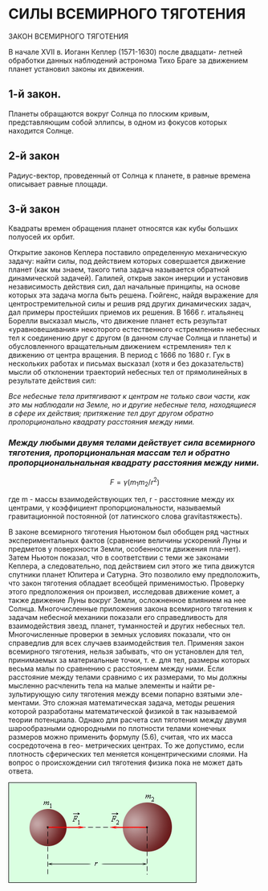 # __СИЛЫ ВСЕМИРНОГО ТЯГОТЕНИЯ__

ЗАКОН ВСЕМИРНОГО ТЯГОТЕНИЯ

В начале ХѴII в. Иоганн Кеплер (1571-1630) после двадцати- летней обработки данных наблюдений астронома Тихо Браге за движением планет установил законы их движения.

## __1-й закон.__
Планеты обращаются вокруг Солнца по плоским кривым, представляющим собой эллипсы, в одном из фокусов которых находится Солнце.

## 2-й закон
Радиус-вектор, проведенный от Солнца к планете, в равные времена описывает равные площади.

## 3-й закон
Квадраты времен обращения планет относятся как кубы больших полуосей их орбит.

Открытие законов Кеплера поставило определенную механическую задачу: найти силы, под действием которых совершается движение планет (как мы знаем, такого типа задача называется обратной
динамической задачей). Галилей, открыв закон инерции и установив независимость действия сил, дал начальные принципы, на основе которых эта задача могла быть решена. Гюйгенс, найдя выражение для центростремительной силы и решив ряд других динамических задач, дал примеры простейших приемов их решения. В 1666 г. итальянец Борелли высказал мысль, что движение планет есть результат «уравновешивания» некоторого естественного «стремления» небесных тел к соединению друг с другом (в данном случае Солнца и планеты) и обусловленного вращательным движением
«стремления» тел к движению от центра вращения. В период с 1666 по 1680 г. Гук в нескольких работах и письмах высказал (хотя и без доказательств) мысли об отклонении траекторий небесных тел от прямолинейных в результате действия сил:

_Все небесные тела притягивают к центрам не только свои части, как это мы наблюдали на Земле, но и другие небесные тела, находящиеся в сфере их действия; притяжение тел друг другом обратно пропорционально квадрату расстояния между ними._


### ___Между любыми двумя телами действует сила всемирного тяготения, пропорциональная массам тел и обратно пропорциональнальная квадрату расстояния между ними.___ 


 $$ F= γ( {m_{1}m_{2} /r^2}) $$

где m - массы взаимодействующих тел, r - расстояние между их центрами, γ коэффициент пропорциональности, называемый гравитационной постоянной (от латинского слова gravitasтяжесть).

В законе всемирного тяготения Ньютоном был обобщен ряд частных экспериментальных фактов (сравнение величины ускорений Луны и предметов у поверхности Земли, особенности движения пла-нет). Затем Ньютон показал, что в соответствии с теми же законами
Кеплера, а следовательно, под действием сил этого же типа движутся спутники планет Юпитера и Сатурна. Это позволило ему предположить, что закон тяготения обладает всеобщей применимостью.
Проверку этого предположения он произвел, исследовав движение комет, а также движение Луны вокруг Земли, осложненное влиянием на нее Солнца. Многочисленные приложения закона всемирного тяготения к задачам небесной механики показали его справедливость для взаимодействия звезд, планет, туманностей и других
небесных тел. Многочисленные проверки в земных условиях показали, что он справедлив для всех случаев взаимодействия тел.
Применяя закон всемирного тяготения, нельзя забывать, что он установлен для тел, принимаемых за материальные точки, т. е. для тел, размеры которых весьма малы по сравнению с расстоянием
между ними. Если расстояние между телами сравнимо с их размерами, то мы должны мысленно расчленить тела на малые элементы и найти ре- зультирующую силу тяготения между всеми попарно взятыми эле-
ментами. Это сложная математическая задача, методы решения которой разработаны математической физикой в так называемой теории потенциала.
Однако для расчета сил тяготения между двумя шарообразными однородными по плотности телами конечных размеров можно применить формулу (5.6), считая, что их масса сосредоточена в гео-
метрических центрах. То же допустимо, если плотность сферических тел меняется концентрическими слоями. На вопрос о происхождении сил тяготения физика пока не может дать ответа.


![](./images/свт.gif)


